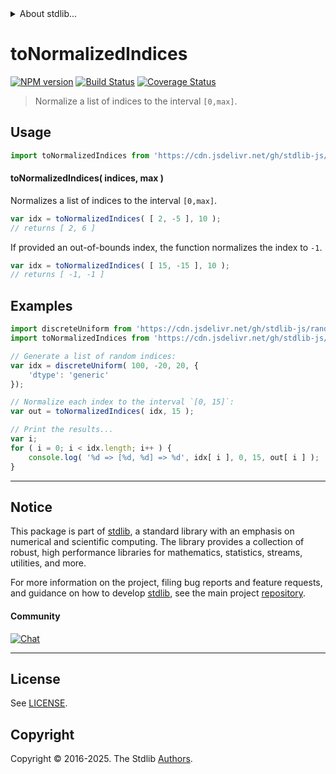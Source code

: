 <!--

@license Apache-2.0

Copyright (c) 2025 The Stdlib Authors.

Licensed under the Apache License, Version 2.0 (the "License");
you may not use this file except in compliance with the License.
You may obtain a copy of the License at

   http://www.apache.org/licenses/LICENSE-2.0

Unless required by applicable law or agreed to in writing, software
distributed under the License is distributed on an "AS IS" BASIS,
WITHOUT WARRANTIES OR CONDITIONS OF ANY KIND, either express or implied.
See the License for the specific language governing permissions and
limitations under the License.

-->


<details>
  <summary>
    About stdlib...
  </summary>
  <p>We believe in a future in which the web is a preferred environment for numerical computation. To help realize this future, we've built stdlib. stdlib is a standard library, with an emphasis on numerical and scientific computation, written in JavaScript (and C) for execution in browsers and in Node.js.</p>
  <p>The library is fully decomposable, being architected in such a way that you can swap out and mix and match APIs and functionality to cater to your exact preferences and use cases.</p>
  <p>When you use stdlib, you can be absolutely certain that you are using the most thorough, rigorous, well-written, studied, documented, tested, measured, and high-quality code out there.</p>
  <p>To join us in bringing numerical computing to the web, get started by checking us out on <a href="https://github.com/stdlib-js/stdlib">GitHub</a>, and please consider <a href="https://opencollective.com/stdlib">financially supporting stdlib</a>. We greatly appreciate your continued support!</p>
</details>

# toNormalizedIndices

[![NPM version][npm-image]][npm-url] [![Build Status][test-image]][test-url] [![Coverage Status][coverage-image]][coverage-url] <!-- [![dependencies][dependencies-image]][dependencies-url] -->

> Normalize a list of indices to the interval `[0,max]`.

<!-- Section to include introductory text. Make sure to keep an empty line after the intro `section` element and another before the `/section` close. -->

<section class="intro">

</section>

<!-- /.intro -->

<!-- Package usage documentation. -->



<section class="usage">

## Usage

```javascript
import toNormalizedIndices from 'https://cdn.jsdelivr.net/gh/stdlib-js/ndarray-base-to-normalized-indices@deno/mod.js';
```

#### toNormalizedIndices( indices, max )

Normalizes a list of indices to the interval `[0,max]`.

```javascript
var idx = toNormalizedIndices( [ 2, -5 ], 10 );
// returns [ 2, 6 ]
```

If provided an out-of-bounds index, the function normalizes the index to `-1`.

```javascript
var idx = toNormalizedIndices( [ 15, -15 ], 10 );
// returns [ -1, -1 ]
```

</section>

<!-- /.usage -->

<!-- Package usage notes. Make sure to keep an empty line after the `section` element and another before the `/section` close. -->

<section class="notes">

</section>

<!-- /.notes -->

<!-- Package usage examples. -->

<section class="examples">

## Examples

<!-- eslint no-undef: "error" -->

```javascript
import discreteUniform from 'https://cdn.jsdelivr.net/gh/stdlib-js/random-array-discrete-uniform@deno/mod.js';
import toNormalizedIndices from 'https://cdn.jsdelivr.net/gh/stdlib-js/ndarray-base-to-normalized-indices@deno/mod.js';

// Generate a list of random indices:
var idx = discreteUniform( 100, -20, 20, {
    'dtype': 'generic'
});

// Normalize each index to the interval `[0, 15]`:
var out = toNormalizedIndices( idx, 15 );

// Print the results...
var i;
for ( i = 0; i < idx.length; i++ ) {
    console.log( '%d => [%d, %d] => %d', idx[ i ], 0, 15, out[ i ] );
}
```

</section>

<!-- /.examples -->

<!-- Section to include cited references. If references are included, add a horizontal rule *before* the section. Make sure to keep an empty line after the `section` element and another before the `/section` close. -->

<section class="references">

</section>

<!-- /.references -->

<!-- Section for related `stdlib` packages. Do not manually edit this section, as it is automatically populated. -->

<section class="related">

</section>

<!-- /.related -->

<!-- Section for all links. Make sure to keep an empty line after the `section` element and another before the `/section` close. -->


<section class="main-repo" >

* * *

## Notice

This package is part of [stdlib][stdlib], a standard library with an emphasis on numerical and scientific computing. The library provides a collection of robust, high performance libraries for mathematics, statistics, streams, utilities, and more.

For more information on the project, filing bug reports and feature requests, and guidance on how to develop [stdlib][stdlib], see the main project [repository][stdlib].

#### Community

[![Chat][chat-image]][chat-url]

---

## License

See [LICENSE][stdlib-license].


## Copyright

Copyright &copy; 2016-2025. The Stdlib [Authors][stdlib-authors].

</section>

<!-- /.stdlib -->

<!-- Section for all links. Make sure to keep an empty line after the `section` element and another before the `/section` close. -->

<section class="links">

[npm-image]: http://img.shields.io/npm/v/@stdlib/ndarray-base-to-normalized-indices.svg
[npm-url]: https://npmjs.org/package/@stdlib/ndarray-base-to-normalized-indices

[test-image]: https://github.com/stdlib-js/ndarray-base-to-normalized-indices/actions/workflows/test.yml/badge.svg?branch=main
[test-url]: https://github.com/stdlib-js/ndarray-base-to-normalized-indices/actions/workflows/test.yml?query=branch:main

[coverage-image]: https://img.shields.io/codecov/c/github/stdlib-js/ndarray-base-to-normalized-indices/main.svg
[coverage-url]: https://codecov.io/github/stdlib-js/ndarray-base-to-normalized-indices?branch=main

<!--

[dependencies-image]: https://img.shields.io/david/stdlib-js/ndarray-base-to-normalized-indices.svg
[dependencies-url]: https://david-dm.org/stdlib-js/ndarray-base-to-normalized-indices/main

-->

[chat-image]: https://img.shields.io/gitter/room/stdlib-js/stdlib.svg
[chat-url]: https://app.gitter.im/#/room/#stdlib-js_stdlib:gitter.im

[stdlib]: https://github.com/stdlib-js/stdlib

[stdlib-authors]: https://github.com/stdlib-js/stdlib/graphs/contributors

[umd]: https://github.com/umdjs/umd
[es-module]: https://developer.mozilla.org/en-US/docs/Web/JavaScript/Guide/Modules

[deno-url]: https://github.com/stdlib-js/ndarray-base-to-normalized-indices/tree/deno
[deno-readme]: https://github.com/stdlib-js/ndarray-base-to-normalized-indices/blob/deno/README.md
[umd-url]: https://github.com/stdlib-js/ndarray-base-to-normalized-indices/tree/umd
[umd-readme]: https://github.com/stdlib-js/ndarray-base-to-normalized-indices/blob/umd/README.md
[esm-url]: https://github.com/stdlib-js/ndarray-base-to-normalized-indices/tree/esm
[esm-readme]: https://github.com/stdlib-js/ndarray-base-to-normalized-indices/blob/esm/README.md
[branches-url]: https://github.com/stdlib-js/ndarray-base-to-normalized-indices/blob/main/branches.md

[stdlib-license]: https://raw.githubusercontent.com/stdlib-js/ndarray-base-to-normalized-indices/main/LICENSE

</section>

<!-- /.links -->
